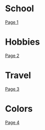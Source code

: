 # School
[Page 1](page1.md)

# Hobbies
[Page 2](page2.md)

# Travel
[Page 3](page3.md)

# Colors
[Page 4](page4.md)
